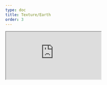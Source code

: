 ```yaml
---
type: doc
title: Texture/Earth
order: 3
---
```


<iframe class="editor" src="https://grimoiregl.github.io/grimoire.gl-example#example-003"></iframe>
